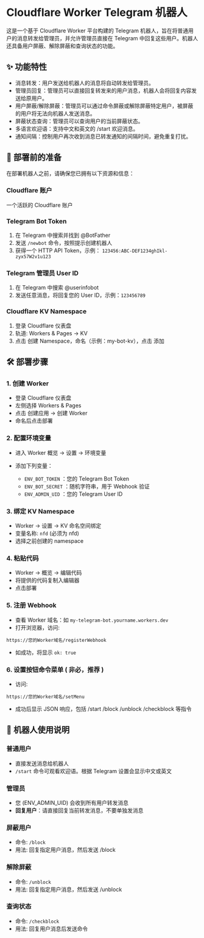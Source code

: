 # Cloudflare Worker Telegram 机器人

这是一个基于 Cloudflare Worker 平台构建的 Telegram 机器人，旨在将普通用户的消息转发给管理员，并允许管理员直接在 Telegram 中回复这些用户。机器人还具备用户屏蔽、解除屏蔽和查询状态的功能。

## ✨ 功能特性

* 消息转发：用户发送给机器人的消息将自动转发给管理员。
* 管理员回复：管理员可以直接回复转发来的用户消息，机器人会将回复内容发送给原用户。
* 用户屏蔽/解除屏蔽：管理员可以通过命令屏蔽或解除屏蔽特定用户，被屏蔽的用户将无法向机器人发送消息。
* 屏蔽状态查询：管理员可以查询用户的当前屏蔽状态。
* 多语言欢迎语：支持中文和英文的 /start 欢迎消息。
* 通知间隔：控制用户再次收到消息已转发通知的间隔时间，避免重复打扰。

## 🚀 部署前的准备

在部署机器人之前，请确保您已拥有以下资源和信息：

### Cloudflare 账户

一个活跃的 Cloudflare 账户

### Telegram Bot Token

1. 在 Telegram 中搜索并找到 @BotFather
2. 发送 `/newbot` 命令，按照提示创建机器人
3. 获得一个 HTTP API Token，示例： `123456:ABC-DEF1234ghIkl-zyx57W2v1u123`

### Telegram 管理员 User ID

1. 在 Telegram 中搜索 @userinfobot
2. 发送任意消息，将回复您的 User ID，示例：`123456789`

### Cloudflare KV Namespace

1. 登录 Cloudflare 仪表盘
2. 轨道: Workers & Pages -> KV
3. 点击 创建 Namespace，命名（示例：my-bot-kv），点击 添加

## 🛠️ 部署步骤

### 1. 创建 Worker

* 登录 Cloudflare 仪表盘
* 左侧选择 Workers & Pages
* 点击 创建应用 -> 创建 Worker
* 命名后点击部署

### 2. 配置环境变量

* 进入 Worker 概览 -> 设置 -> 环境变量
* 添加下列变量：

  * `ENV_BOT_TOKEN` ：您的 Telegram Bot Token
  * `ENV_BOT_SECRET` ：随机字符串，用于 Webhook 验证
  * `ENV_ADMIN_UID` ：您的 Telegram User ID

### 3. 绑定 KV Namespace

* Worker -> 设置 -> KV 命名空间绑定
* 变量名称: `nfd` (必须为 nfd)
* 选择之前创建的 namespace

### 4. 粘贴代码

* Worker -> 概览 -> 编辑代码
* 将提供的代码复制入编辑器
* 点击部署

### 5. 注册 Webhook

* 查看 Worker 域名：如 `my-telegram-bot.yourname.workers.dev`
* 打开浏览器，访问:

```
https://您的Worker域名/registerWebhook
```

* 如成功，将显示 `ok: true`

### 6. 设置按钮命令菜单 ( 非必，推荐 )

* 访问:

```
https://您的Worker域名/setMenu
```

* 成功后显示 JSON 响应，包括 /start /block /unblock /checkblock 等指令

## 🤖 机器人使用说明

### 普通用户

* 直接发送消息给机器人
* `/start` 命令可观看欢迎语。根据 Telegram 设置会显示中文或英文

### 管理员

* 您 (ENV\_ADMIN\_UID) 会收到所有用户转发消息
* **回复用户**：请直接回复当前转发消息，不要单独发消息

### 屏蔽用户

* 命令: `/block`
* 用法: 回复指定用户消息，然后发送 /block

### 解除屏蔽

* 命令: `/unblock`
* 用法: 回复指定用户消息，然后发送 /unblock

### 查询状态

* 命令: `/checkblock`
* 用法: 回复用户消息后发送命令

